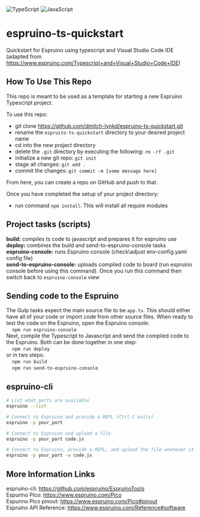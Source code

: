 ![TypeScript](https://badges.frapsoft.com/typescript/code/typescript.png?v=101) ![JavaScript](https://badges.frapsoft.com/javascript/code/javascript.png?v=101)
# espruino-ts-quickstart

Quickstart for Espruino using typescript and Visual Studio Code IDE<br />
(adapted from https://www.espruino.com/Typescript+and+Visual+Studio+Code+IDE)

## How To Use This Repo

This repo is meant to be used as a template for starting a new Espruino Typescript project.

To use this repo:

- git clone https://github.com/dmitch-lynkd/espruino-ts-quickstart.git
- rename the `espruito-ts-quickstart` directory to your desired project name
- cd into the new project directory
- delete the `.git` directory by executing the following: `rm -rf .git`
- initialize a new git repo: `git init`
- stage all changes: `git add .`
- commit the changes: `git commit -m [some message here]`

From here, you can create a repo on GitHub and push to that.

Once you have completed the setup of your project directory:

- run command `npm install`. This will install all require modules

## Project tasks (scripts)
**build:** compiles ts code to javascript and prepares it for espruino use<br />
**deploy:** combines the build and send-to-espruino-console tasks<br />
**espruino-console:** runs Espruino console (check\adjust env-config.yaml config file)<br />
**send-to-espruino-console:** uploads compiled code to board (run espruino console before using this command). Once you run this command then switch back to `espruino-console` view<br />

## Sending code to the Espruino
The Gulp tasks expect the main source file to be `app.ts`. This should either have all of your code or import code from other source files. When ready to test the code on the Espruino, open the Espruino console:<br />
&nbsp;&nbsp;&nbsp;&nbsp;```npm run espruino-console```<br />
Next, compile the Typescript to Javascript and send the compiled code to the Espruino. Both can be done together in one step:<br />
&nbsp;&nbsp;&nbsp;&nbsp;```npm run deploy```<br />
or in two steps:<br />
&nbsp;&nbsp;&nbsp;&nbsp;```npm run build```<br />
&nbsp;&nbsp;&nbsp;&nbsp;```npm run send-to-espruino-console```<br />

## espruino-cli
```bash
# List what ports are available
espruino --list

# Connect to Espruino and provide a REPL (Ctrl-C exits)
espruino -p your_port

# Connect to Espruino and upload a file
espruino -p your_port code.js

# Connect to Espruino, provide a REPL, and upload the file whenever it changes
espruino -p your_port -w code.js
```

## More Information Links
espruino-cli: https://github.com/espruino/EspruinoTools<br />
Espurino Pico: https://www.espruino.com/Pico<br />
Espurino Pico pinout: https://www.espruino.com/Pico#pinout<br />
Espruino API Reference: https://www.espruino.com/Reference#software<br />
